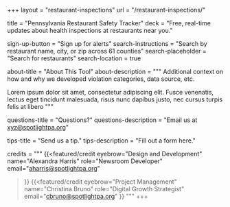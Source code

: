 +++
layout = "restaurant-inspections"
url = "/restaurant-inspections/"

title = "Pennsylvania Restaurant Safety Tracker"
deck = "Free, real-time updates about health inspections at restaurants near you."

sign-up-button = "Sign up for alerts"
search-instructions = "Search by restaurant name, city, or zip across 61 counties"
search-placeholder = "Search for restaurants"
search-location = true

about-title = "About This Tool"
about-description  = """
Additional context on how and why we developed violation categories, data source, etc.

Lorem ipsum dolor sit amet, consectetur adipiscing elit. Fusce venenatis, lectus eget tincidunt malesuada, risus nunc dapibus justo, nec cursus turpis felis at libero
"""

questions-title = "Questions?"
questions-description = "Email us at xyz@spotlightpa.org"

tips-title = "Send us a tip."
tips-description = "Fill out a form here."

credits = """
  {{<featured/credit
      eyebrow="Design and Development"
      name="Alexandra Harris"
      role="Newsroom Developer"
      email="aharris@spotlightpa.org"
  >}}
  {{<featured/credit
      eyebrow="Project Management"
      name="Christina Bruno"
      role="Digital Growth Strategist"
      email="cbruno@spotlightpa.org"
  >}}
  """
+++
